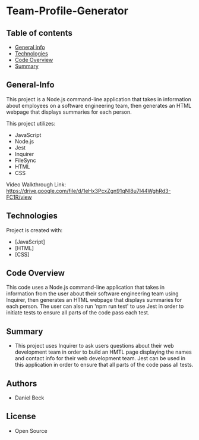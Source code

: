 # Team-Profile-Generator

## Table of contents

- [General info](#General-Info)
- [Technologies](#Technologies)
- [Code Overview](#Code-Overview)
- [Summary](#Summary)

## General-Info

This project is a Node.js command-line application that takes in information about employees on a software engineering team, then generates an HTML webpage that displays summaries for each person.

This project utilizes:
- JavaScript
- Node.js
- Jest
- Inquirer
- FileSync
- HTML
- CSS


Video Walkthrough Link: https://drive.google.com/file/d/1eHx3PcxZgn91qNl8u7I44WghRd3-FC1R/view

## Technologies

Project is created with:

- [JavaScript]
- [HTML]
- [CSS]


## Code Overview

This code uses a Node.js command-line application that takes in information from the user about their software engineering team using Inquirer, then generates an HTML webpage that displays summaries for each person. The user can also run 'npm run test' to use Jest in order to initiate tests to ensure all parts of the code pass each test. 

## Summary

- This project uses Inquirer to ask users questions about their web development team in order to build an HMTL page displaying the names and contact info for their web development team. Jest can be used in this application in order to ensure that all parts of the code pass all tests. 


## Authors

- Daniel Beck

## License

- Open Source